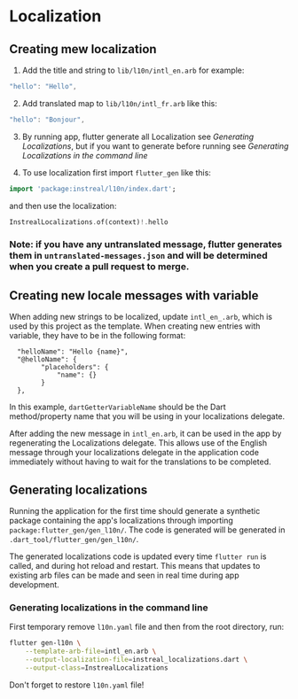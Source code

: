 # Localization

## Creating mew localization

1. Add the title and string to `lib/l10n/intl_en.arb` for example:


```dart
"hello": "Hello",
```

2. Add translated map to `lib/l10n/intl_fr.arb` like this:

```dart
"hello": "Bonjour",
```

3. By running app, flutter generate all Localization see *Generating
   Localizations*, but if you want to generate before running see
   *Generating Localizations in the command line*

4. To use localization first import `flutter_gen` like this:

```dart
import 'package:instreal/l10n/index.dart';
```
and then use the localization:
```dart
InstrealLocalizations.of(context)!.hello
```

### Note: if you have any untranslated message, flutter generates them in `untranslated-messages.json` and will be determined when you create a pull request to merge.

## Creating new locale messages with variable

When adding new strings to be localized, update `intl_en_.arb`, which is
used by this project as the template. When creating new entries with variable, they
have to be in the following format:

```arb
  "helloName": "Hello {name}",
  "@helloName": {
        "placeholders": {
            "name": {}
        }
  },
```

In this example, `dartGetterVariableName` should be the Dart method/property
name that you will be using in your localizations delegate.

After adding the new message in `intl_en.arb`, it can be used in the app by
regenerating the Localizations delegate.
This allows use of the English message through your localizations delegate in
the application code immediately without having to wait for the translations
to be completed.

## Generating localizations

Running the application for the first time should generate a synthetic package
containing the app's localizations through importing
`package:flutter_gen/gen_l10n/`. The code is generated will be generated in
`.dart_tool/flutter_gen/gen_l10n/`.

The generated localizations code is updated every time `flutter run`
is called, and during hot reload and restart. This means that updates to
existing arb files can be made and seen in real time during app development.

### Generating localizations in the command line

First temporary remove `l10n.yaml` file and then from the root directory, run:

```bash
flutter gen-l10n \
    --template-arb-file=intl_en.arb \
    --output-localization-file=instreal_localizations.dart \
    --output-class=InstrealLocalizations
```
Don't forget to restore `l10n.yaml` file!
